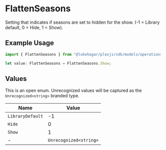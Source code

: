 # FlattenSeasons

Setting that indicates if seasons are set to hidden for the show. (-1 = Library default, 0 = Hide, 1 = Show).


## Example Usage

```typescript
import { FlattenSeasons } from "@lukehagar/plexjs/sdk/models/operations";

let value: FlattenSeasons = FlattenSeasons.Show;
```

## Values

This is an open enum. Unrecognized values will be captured as the `Unrecognized<string>` branded type.

| Name                   | Value                  |
| ---------------------- | ---------------------- |
| `LibraryDefault`       | -1                     |
| `Hide`                 | 0                      |
| `Show`                 | 1                      |
| -                      | `Unrecognized<string>` |